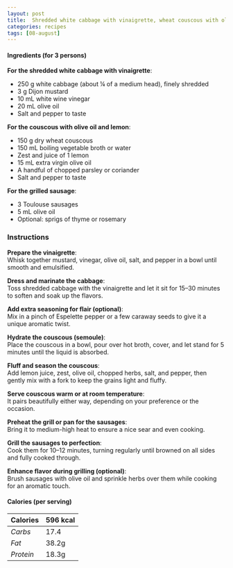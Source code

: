 ```yaml
---
layout: post
title:  Shredded white cabbage with vinaigrette, wheat couscous with olive oil and lemon and grilled sausage
categories: recipes
tags: [08-august]
---
```


#### Ingredients (for 3 persons)

**For the shredded white cabbage with vinaigrette**:
- 250 g white cabbage (about ¼ of a medium head), finely shredded
- 3 g Dijon mustard
- 10 mL white wine vinegar
- 20 mL olive oil
- Salt and pepper to taste

**For the couscous with olive oil and lemon**:
- 150 g dry wheat couscous
- 150 mL boiling vegetable broth or water
- Zest and juice of 1 lemon
- 15 mL extra virgin olive oil
- A handful of chopped parsley or coriander
- Salt and pepper to taste

**For the grilled sausage**:
- 3 Toulouse sausages
- 5 mL olive oil
- Optional: sprigs of thyme or rosemary

### Instructions

**Prepare the vinaigrette**: <br/>
Whisk together mustard, vinegar, olive oil, salt, and pepper in a bowl until smooth and emulsified.

**Dress and marinate the cabbage**: <br/>
Toss shredded cabbage with the vinaigrette and let it sit for 15–30 minutes to soften and soak up the flavors.

**Add extra seasoning for flair (optional)**: <br/>
Mix in a pinch of Espelette pepper or a few caraway seeds to give it a unique aromatic twist.

**Hydrate the couscous (semoule)**: <br/>
Place the couscous in a bowl, pour over hot broth, cover, and let stand for 5 minutes until the liquid is absorbed.

**Fluff and season the couscous**: <br/>
Add lemon juice, zest, olive oil, chopped herbs, salt, and pepper, then gently mix with a fork to keep the grains light and fluffy.

**Serve couscous warm or at room temperature**: <br/>
It pairs beautifully either way, depending on your preference or the occasion.

**Preheat the grill or pan for the sausages**: <br/>
Bring it to medium-high heat to ensure a nice sear and even cooking.

**Grill the sausages to perfection**: <br/>
Cook them for 10–12 minutes, turning regularly until browned on all sides and fully cooked through.

**Enhance flavor during grilling (optional)**: <br/>
Brush sausages with olive oil and sprinkle herbs over them while cooking for an aromatic touch.

#### Calories (per serving)

| **Calories** | 596 kcal |
| ----------- | ----------- |
| *Carbs* | 17.4 |
| *Fat* | 38.2g |
| *Protein* | 18.3g |